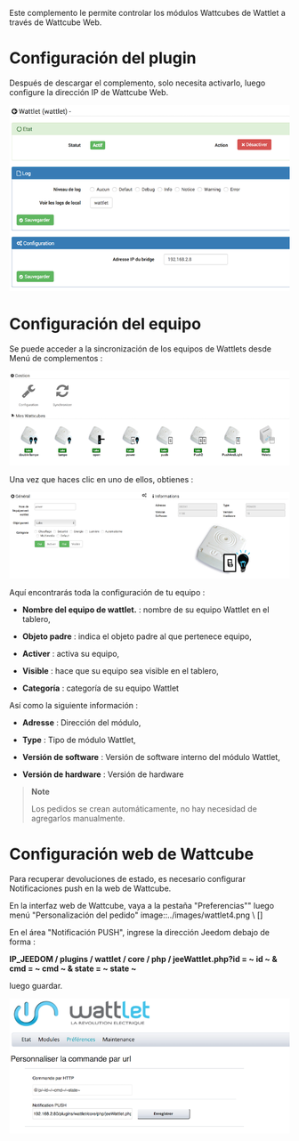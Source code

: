 Este complemento le permite controlar los módulos Wattcubes de Wattlet a través de
Wattcube Web.

Configuración del plugin 
=======================

Después de descargar el complemento, solo necesita activarlo,
luego configure la dirección IP de Wattcube Web.

![wattlet](../images/wattlet.png)

Configuración del equipo 
=============================

Se puede acceder a la sincronización de los equipos de Wattlets desde
Menú de complementos :

![wattlet2](../images/wattlet2.png)

Una vez que haces clic en uno de ellos, obtienes :

![wattlet3](../images/wattlet3.png)

Aquí encontrarás toda la configuración de tu equipo :

-   **Nombre del equipo de wattlet.** : nombre de su equipo Wattlet
    en el tablero,

-   **Objeto padre** : indica el objeto padre al que pertenece
    equipo,

-   **Activer** : activa su equipo,

-   **Visible** : hace que su equipo sea visible en el tablero,

-   **Categoría** : categoría de su equipo Wattlet

Así como la siguiente información :

-   **Adresse** : Dirección del módulo,

-   **Type** : Tipo de módulo Wattlet,

-   **Versión de software** : Versión de software interno del módulo
    Wattlet,

-   **Versión de hardware** : Versión de hardware

> **Note**
>
> Los pedidos se crean automáticamente, no hay necesidad de
> agregarlos manualmente.

Configuración web de Wattcube 
=============================

Para recuperar devoluciones de estado, es necesario configurar
Notificaciones push en la web de Wattcube.

En la interfaz web de Wattcube, vaya a la pestaña "Preferencias""
luego menú "Personalización del pedido"
image::../images/wattlet4.png \ [\]

En el área "Notificación PUSH", ingrese la dirección Jeedom debajo de
forma :

**IP\_JEEDOM / plugins / wattlet / core / php / jeeWattlet.php?id = ~ id ~ & cmd = ~ cmd ~ & state = ~ state ~**

luego guardar.

![wattlet5](../images/wattlet5.png)

